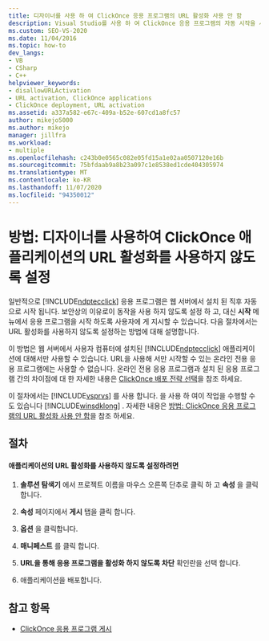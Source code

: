 ```yaml
---
title: 디자이너를 사용 하 여 ClickOnce 응용 프로그램의 URL 활성화 사용 안 함
description: Visual Studio를 사용 하 여 ClickOnce 응용 프로그램의 자동 시작을 사용 하지 않도록 설정 하 여 사용자가 시작 메뉴에서 응용 프로그램을 시작 해야 하는 방법에 대해 알아봅니다.
ms.custom: SEO-VS-2020
ms.date: 11/04/2016
ms.topic: how-to
dev_langs:
- VB
- CSharp
- C++
helpviewer_keywords:
- disallowURLActivation
- URL activation, ClickOnce applications
- ClickOnce deployment, URL activation
ms.assetid: a337a582-e67c-409a-b52e-607cd1a8fc57
author: mikejo5000
ms.author: mikejo
manager: jillfra
ms.workload:
- multiple
ms.openlocfilehash: c243b0e0565c082e05fd15a1e02aa0507120e16b
ms.sourcegitcommit: 75bfdaab9a8b23a097c1e8538ed1cde404305974
ms.translationtype: MT
ms.contentlocale: ko-KR
ms.lasthandoff: 11/07/2020
ms.locfileid: "94350012"
---
```

# <a name="how-to-disable-url-activation-of-clickonce-applications-by-using-the-designer"></a>방법: 디자이너를 사용하여 ClickOnce 애플리케이션의 URL 활성화를 사용하지 않도록 설정
일반적으로 [!INCLUDE[ndptecclick](../deployment/includes/ndptecclick_md.md)] 응용 프로그램은 웹 서버에서 설치 된 직후 자동으로 시작 됩니다. 보안상의 이유로이 동작을 사용 하지 않도록 설정 하 고, 대신 **시작** 메뉴에서 응용 프로그램을 시작 하도록 사용자에 게 지시할 수 있습니다. 다음 절차에서는 URL 활성화를 사용하지 않도록 설정하는 방법에 대해 설명합니다.

 이 방법은 웹 서버에서 사용자 컴퓨터에 설치된 [!INCLUDE[ndptecclick](../deployment/includes/ndptecclick_md.md)] 애플리케이션에 대해서만 사용할 수 있습니다. URL을 사용해 서만 시작할 수 있는 온라인 전용 응용 프로그램에는 사용할 수 없습니다. 온라인 전용 응용 프로그램과 설치 된 응용 프로그램 간의 차이점에 대 한 자세한 내용은 [ClickOnce 배포 전략 선택](../deployment/choosing-a-clickonce-deployment-strategy.md)을 참조 하세요.

 이 절차에서는 [!INCLUDE[vsprvs](../code-quality/includes/vsprvs_md.md)] 를 사용 합니다. 을 사용 하 여이 작업을 수행할 수도 있습니다 [!INCLUDE[winsdklong](../deployment/includes/winsdklong_md.md)] . 자세한 내용은 [방법: ClickOnce 응용 프로그램의 URL 활성화 사용 안 함](../deployment/how-to-disable-url-activation-of-clickonce-applications.md)을 참조 하세요.

## <a name="procedure"></a>절차

#### <a name="to-disable-url-activation-for-your-application"></a>애플리케이션의 URL 활성화를 사용하지 않도록 설정하려면

1. **솔루션 탐색기** 에서 프로젝트 이름을 마우스 오른쪽 단추로 클릭 하 고 **속성** 을 클릭 합니다.

2. **속성** 페이지에서 **게시** 탭을 클릭 합니다.

3. **옵션** 을 클릭합니다.

4. **매니페스트** 를 클릭 합니다.

5. **URL을 통해 응용 프로그램을 활성화 하지 않도록 차단** 확인란을 선택 합니다.

6. 애플리케이션을 배포합니다.

## <a name="see-also"></a>참고 항목
- [ClickOnce 응용 프로그램 게시](../deployment/publishing-clickonce-applications.md)